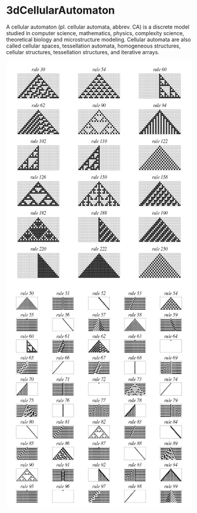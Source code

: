 # 3dCellularAutomaton
 A cellular automaton (pl. cellular automata, abbrev. CA) is a discrete model studied in computer science, mathematics, physics, complexity science, theoretical biology and microstructure modeling. Cellular automata are also called cellular spaces, tessellation automata, homogeneous structures, cellular structures, tessellation structures, and iterative arrays.

<img src="https://github.com/muheydari/3dCellularAutomaton/blob/master/ElementaryCA_850.gif" alt="Girl in a jacket" width="500" height="600">
<img src="https://github.com/muheydari/3dCellularAutomaton/blob/master/ElementaryCA2_900.gif" alt="Girl in a jacket" width="500" height="600">
